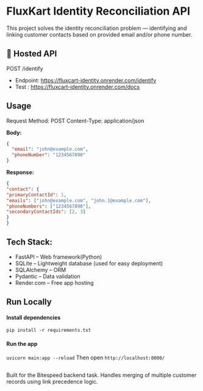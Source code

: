 # FluxKart Identity Reconciliation API
This project solves the identity reconciliation problem — identifying and linking customer contacts based on provided email and/or phone number.

## 🔗 Hosted API
POST /identify

- Endpoint: https://fluxcart-identity.onrender.com/identify
- Test : https://fluxcart-identity.onrender.com/docs
## Usage

Request
Method: POST
Content-Type: application/json

**Body:**
```json
{
  "email": "john@example.com",
  "phoneNumber": "1234567890"
}
```
**Response:**
```json
{
"contact": {
"primaryContactId": 1,
"emails": ["john@example.com", "john.1@example.com"],
"phoneNumbers": ["1234567890"],
"secondaryContactIds": [2, 3]
}
}
```
## Tech Stack:
- FastAPI – Web framework(Python)
- SQLite – Lightweight database (used for easy deployment)
- SQLAlchemy – ORM
- Pydantic – Data validation
- Render.com – Free app hosting

## Run Locally
#### Install dependencies

``pip install -r requirements.txt``

#### Run the app

``uvicorn main:app --reload``
Then open ``http://localhost:8000/``

##
Built for the Bitespeed backend task.
Handles merging of multiple customer records using link precedence logic.
